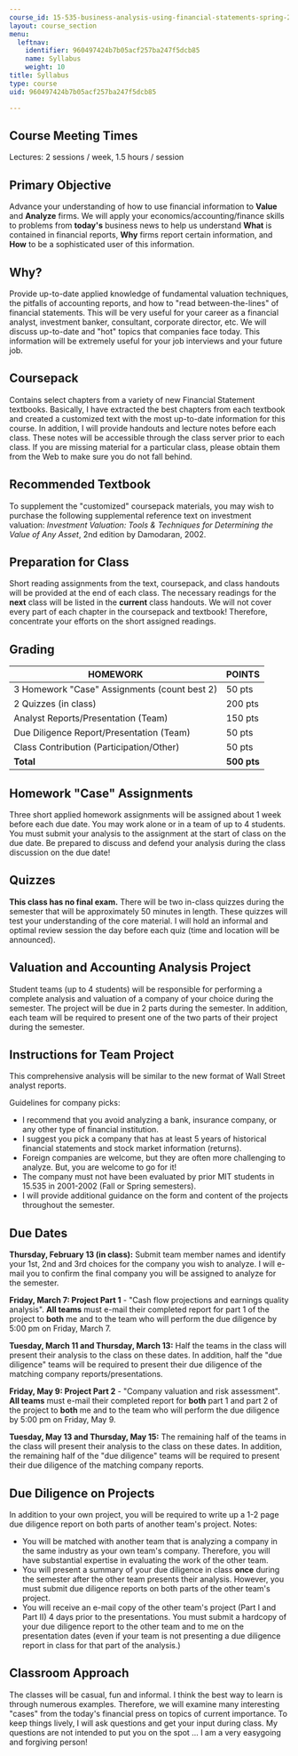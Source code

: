 ```yaml
---
course_id: 15-535-business-analysis-using-financial-statements-spring-2003
layout: course_section
menu:
  leftnav:
    identifier: 960497424b7b05acf257ba247f5dcb85
    name: Syllabus
    weight: 10
title: Syllabus
type: course
uid: 960497424b7b05acf257ba247f5dcb85

---
```


Course Meeting Times
--------------------

Lectures: 2 sessions / week, 1.5 hours / session

Primary Objective
-----------------

Advance your understanding of how to use financial information to **Value** and **Analyze** firms. We will apply your economics/accounting/finance skills to problems from **today's** business news to help us understand **What** is contained in financial reports, **Why** firms report certain information, and **How** to be a sophisticated user of this information.

Why?
----

Provide up-to-date applied knowledge of fundamental valuation techniques, the pitfalls of accounting reports, and how to "read between-the-lines" of financial statements. This will be very useful for your career as a financial analyst, investment banker, consultant, corporate director, etc. We will discuss up-to-date and "hot" topics that companies face today. This information will be extremely useful for your job interviews and your future job.

Coursepack
----------

Contains select chapters from a variety of new Financial Statement textbooks. Basically, I have extracted the best chapters from each textbook and created a customized text with the most up-to-date information for this course. In addition, I will provide handouts and lecture notes before each class. These notes will be accessible through the class server prior to each class. If you are missing material for a particular class, please obtain them from the Web to make sure you do not fall behind.

Recommended Textbook
--------------------

To supplement the "customized" coursepack materials, you may wish to purchase the following supplemental reference text on investment valuation: _Investment Valuation: Tools & Techniques for Determining the Value of Any Asset_, 2nd edition by Damodaran, 2002.

Preparation for Class
---------------------

Short reading assignments from the text, coursepack, and class handouts will be provided at the end of each class. The necessary readings for the **next** class will be listed in the **current** class handouts. We will not cover every part of each chapter in the coursepack and textbook! Therefore, concentrate your efforts on the short assigned readings.

Grading
-------

| HOMEWORK | POINTS |
| --- | --- |
| 3 Homework "Case" Assignments (count best 2) | 50 pts |
| 2 Quizzes (in class) | 200 pts |
| Analyst Reports/Presentation (Team) | 150 pts |
| Due Diligence Report/Presentation (Team) | 50 pts |
| Class Contribution (Participation/Other) | 50 pts |
| **Total** | **500 pts** 

Homework "Case" Assignments
---------------------------

Three short applied homework assignments will be assigned about 1 week before each due date. You may work alone or in a team of up to 4 students. You must submit your analysis to the assignment at the start of class on the due date. Be prepared to discuss and defend your analysis during the class discussion on the due date!

Quizzes
-------

**This class has no final exam.** There will be two in-class quizzes during the semester that will be approximately 50 minutes in length. These quizzes will test your understanding of the core material. I will hold an informal and optimal review session the day before each quiz (time and location will be announced).

Valuation and Accounting Analysis Project
-----------------------------------------

Student teams (up to 4 students) will be responsible for performing a complete analysis and valuation of a company of your choice during the semester. The project will be due in 2 parts during the semester. In addition, each team will be required to present one of the two parts of their project during the semester.

Instructions for Team Project
-----------------------------

This comprehensive analysis will be similar to the new format of Wall Street analyst reports.

Guidelines for company picks:

*   I recommend that you avoid analyzing a bank, insurance company, or any other type of financial institution.
*   I suggest you pick a company that has at least 5 years of historical financial statements and stock market information (returns).
*   Foreign companies are welcome, but they are often more challenging to analyze. But, you are welcome to go for it!
*   The company must not have been evaluated by prior MIT students in 15.535 in 2001-2002 (Fall or Spring semesters).
*   I will provide additional guidance on the form and content of the projects throughout the semester.

Due Dates
---------

**Thursday, February 13 (in class):** Submit team member names and identify your 1st, 2nd and 3rd choices for the company you wish to analyze. I will e-mail you to confirm the final company you will be assigned to analyze for the semester.

**Friday, March 7: Project Part 1** - "Cash flow projections and earnings quality analysis". **All teams** must e-mail their completed report for part 1 of the project to **both** me and to the team who will perform the due diligence by 5:00 pm on Friday, March 7.

**Tuesday, March 11 and Thursday, March 13:** Half the teams in the class will present their analysis to the class on these dates. In addition, half the "due diligence" teams will be required to present their due diligence of the matching company reports/presentations.

**Friday, May 9: Project Part 2** - "Company valuation and risk assessment". **All teams** must e-mail their completed report for **both** part 1 and part 2 of the project to **both** me and to the team who will perform the due diligence by 5:00 pm on Friday, May 9.

**Tuesday, May 13 and Thursday, May 15:** The remaining half of the teams in the class will present their analysis to the class on these dates. In addition, the remaining half of the "due diligence" teams will be required to present their due diligence of the matching company reports.

Due Diligence on Projects
-------------------------

In addition to your own project, you will be required to write up a 1-2 page due diligence report on both parts of another team's project. Notes:

*   You will be matched with another team that is analyzing a company in the same industry as your own team's company. Therefore, you will have substantial expertise in evaluating the work of the other team.
*   You will present a summary of your due diligence in class **once** during the semester after the other team presents their analysis. However, you must submit due diligence reports on both parts of the other team's project.
*   You will receive an e-mail copy of the other team's project (Part I and Part II) 4 days prior to the presentations. You must submit a hardcopy of your due diligence report to the other team and to me on the presentation dates (even if your team is not presenting a due diligence report in class for that part of the analysis.)

Classroom Approach
------------------

The classes will be casual, fun and informal. I think the best way to learn is through numerous examples. Therefore, we will examine many interesting "cases" from the today's financial press on topics of current importance. To keep things lively, I will ask questions and get your input during class. My questions are not intended to put you on the spot … I am a very easygoing and forgiving person!